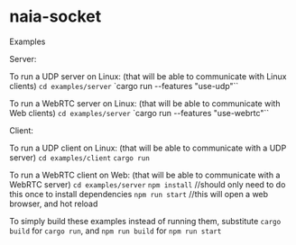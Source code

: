 # naia-socket

Examples

Server:

To run a UDP server on Linux: (that will be able to communicate with Linux clients)
    `cd examples/server`
    `cargo run --features "use-udp"``

To run a WebRTC server on Linux: (that will be able to communicate with Web clients)
    `cd examples/server`
    `cargo run --features "use-webrtc"``

Client:

To run a UDP client on Linux: (that will be able to communicate with a UDP server)
    `cd examples/client`
    `cargo run`

To run a WebRTC client on Web: (that will be able to communicate with a WebRTC server)
    `cd examples/server`
    `npm install` //should only need to do this once to install dependencies
    `npm run start` //this will open a web browser, and hot reload


To simply build these examples instead of running them, substitute
    `cargo build` for `cargo run`, and
    `npm run build` for `npm run start`